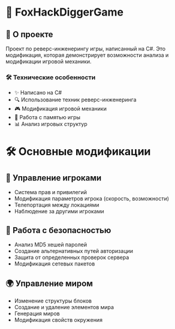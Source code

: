 # 🦊 FoxHackDiggerGame

## 📝 О проекте
Проект по реверс-инженерингу игры, написанный на C#. Это модификация, которая демонстрирует возможности анализа и модификации игровой механики.

### 🛠️ Технические особенности
- ✨ Написано на C#
- 🔍 Использование техник реверс-инженеринга
- 🎮 Модификация игровой механики
- 🔧 Работа с памятью игры
- 📊 Анализ игровых структур
# 🛠️ Основные модификации

## 👥 Управление игроками
- Система прав и привилегий
- Модификация параметров игрока (скорость, возможности)
- Телепортация между локациями
- Наблюдение за другими игроками

## 🔐 Работа с безопасностью
- Анализ MD5 хешей паролей
- Создание альтернативных путей авторизации
- Защита от определенных проверок сервера
- Модификация сетевых пакетов

## 🌍 Управление миром
- Изменение структуры блоков
- Создание и удаление элементов мира
- Генерация миров
- Модификация свойств окружения
